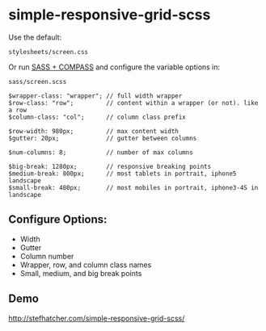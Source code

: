 simple-responsive-grid-scss
===========================

Use the default:
```shell
stylesheets/screen.css
```

Or run [SASS + COMPASS](http://thesassway.com/beginner/getting-started-with-sass-and-compass) and configure the variable options in:
```shell
sass/screen.scss

$wrapper-class: "wrapper"; // full width wrapper
$row-class: "row";         // content within a wrapper (or not). like a row
$column-class: "col";      // column class prefix

$row-width: 980px;         // max content width
$gutter: 20px;             // gutter between columns

$num-columns: 8;           // number of max columns 

$big-break: 1280px;        // responsive breaking points
$medium-break: 800px;      // most tablets in portrait, iphone5 landscape
$small-break: 480px;       // most mobiles in portrait, iphone3-4S in landscape
```


## Configure Options:
 - Width
 - Gutter
 - Column number
 - Wrapper, row, and column class names
 - Small, medium, and big break points

## Demo
http://stefhatcher.com/simple-responsive-grid-scss/
